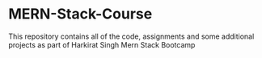 # MERN-Stack-Course
This repository contains all of the code, assignments and some additional projects as part of Harkirat Singh Mern Stack Bootcamp
